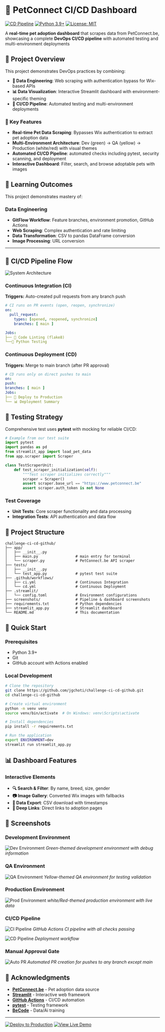 # 🐾 PetConnect CI/CD Dashboard

[![CD Pipeline](https://github.com/jgchoti/challenge-ci-cd-github/actions/workflows/cd.yml/badge.svg)](https://github.com/jgchoti/challenge-ci-cd-github/actions/workflows/cd.yml)
[![Python 3.9+](https://img.shields.io/badge/python-3.9+-blue.svg)](https://www.python.org/downloads/)
[![License: MIT](https://img.shields.io/badge/License-MIT-yellow.svg)](https://opensource.org/licenses/MIT)

A **real-time pet adoption dashboard** that scrapes data from PetConnect.be, showcasing a complete **DevOps CI/CD pipeline** with automated testing and multi-environment deployments

## 🎯 Project Overview

This project demonstrates DevOps practices by combining:

- **🔬 Data Engineering**: Web scraping with authentication bypass for Wix-based APIs
- **📊 Data Visualization**: Interactive Streamlit dashboard with environment-specific theming
- **🔄 CI/CD Pipeline**: Automated testing and multi-environment deployments

### 🌟 Key Features

- **Real-time Pet Data Scraping**: Bypasses Wix authentication to extract pet adoption data
- **Multi-Environment Architecture**: Dev (green) → QA (yellow) → Production (white/red) with visual themes
- **Automated CI/CD Pipeline**: automated checks including pytest, security scanning, and deployment
- **Interactive Dashboard**: Filter, search, and browse adoptable pets with images

## 🎯 Learning Outcomes

This project demonstrates mastery of:

### Data Engineering

- **GitFlow Workflow**: Feature branches, environment promotion, GitHub Actions
- **Web Scraping**: Complex authentication and rate limiting
- **Data Transformation**: CSV to pandas DataFrame conversion
- **Image Processing**: URL conversion

---

## 🔄 CI/CD Pipeline Flow

![System Architecture](assets/diagram_cicd.png)

### Continuous Integration (CI)

**Triggers:** Auto-created pull requests from any branch push

```yaml
# CI runs on PR events (open, reopen, synchronize)
on:
  pull_request:
    types: [opened, reopened, synchronize]
    branches: [ main ]

Jobs:
├── 🧹 Code Linting (flake8)
└──🧪 Python Testing
```

### Continuous Deployment (CD)

**Triggers:** Merge to main branch (after PR approval)

```yaml
# CD runs only on direct pushes to main
on:
push:
branches: [ main ]
Jobs:
├── 🚀 Deploy to Production
└── 📊 Deployment Summary

```

## 🧪 Testing Strategy

Comprehensive test uses **pytest** with mocking for reliable CI/CD:

```python
# Example from our test suite
import pytest
import pandas as pd
from streamlit_app import load_pet_data
from app.scraper import Scraper

class TestScraperUnit:
    def test_scraper_initialization(self):
        """Test scraper initializes correctly"""
        scraper = Scraper()
        assert scraper.base_url == "https://www.petconnect.be"
        assert scraper.auth_token is not None
```

### Test Coverage

- **Unit Tests**: Core scraper functionality and data processing
- **Integration Tests**: API authentication and data flow

## 📂 Project Structure

```
challenge-ci-cd-github/
├── app/
│   ├── __init__.py
│   ├── main.py                 # main entry for terminal
│   └── scraper.py              # PetConnect.be API scraper
├── tests/
│   ├── __init__.py
│   └── test_app.py             # pytest test suite
├── .github/workflows/
│   ├── ci.yml                  # Continuous Integration
│   └── cd.yml                  # Continuous Deployment
├── .streamlit/
│   └── config.toml             # Environment configurations
├── screenshots/                # Pipeline & dashboard screenshots
├── requirements.txt            # Python dependencies
├── streamlit_app.py            # Streamlit dashboard
└── README.md                   # This documentation
```

## 🚀 Quick Start

### Prerequisites

- Python 3.9+
- Git
- GitHub account with Actions enabled

### Local Development

```bash
# Clone the repository
git clone https://github.com/jgchoti/challenge-ci-cd-github.git
cd challenge-ci-cd-github

# Create virtual environment
python -m venv venv
source venv/bin/activate  # On Windows: venv\Scripts\activate

# Install dependencies
pip install -r requirements.txt

# Run the application
export ENVIRONMENT=dev
streamlit run streamlit_app.py
```

## 📊 Dashboard Features

### Interactive Elements

- **🔍 Search & Filter**: By name, breed, size, gender
- **📷 Image Gallery**: Converted Wix images with fallbacks
- **📄 Data Export**: CSV download with timestamps
- **🔗 Deep Links**: Direct links to adoption pages

## 📸 Screenshots

### Development Environment

![Dev Environment](assets/Screenshot_dev.png)
_Green-themed development environment with debug information_

### QA Environment

![QA Environment](assets/Screenshot_qa.png)
_Yellow-themed QA environment for testing validation_

### Production Environment

![Prod Environment](assets/Screenshot_prod.png)
_white/Red-themed production environment with live data_

### CI/CD Pipeline

![CI Pipeline](assets/Screenshot_ci.png)
_GitHub Actions CI pipeline with all checks passing_

![CD Pipeline](assets/Screenshot_cd.png)
_Deployment workflow_

### Manual Approval Gate

![Auto PR](assets/Screenshot_pr.png)
_Automated PR creation for pushes to any branch except main_

## 🙏 Acknowledgments

- **[PetConnect.be](https://www.petconnect.be)** - Pet adoption data source
- **[Streamlit](https://streamlit.io/)** - Interactive web framework
- **[GitHub Actions](https://github.com/features/actions)** - CI/CD automation
- **[pytest](https://pytest.org/)** - Testing framework
- **[BeCode](https://becode.org/)** - Data/Ai training

---

[![Deploy to Production](https://img.shields.io/badge/Deploy-Production-red?style=for-the-badge&logo=github-actions)](https://github.com/jgchoti/challenge-ci-cd-github/actions)
[![View Live Demo](https://img.shields.io/badge/View-Live%20Demo-blue?style=for-the-badge&logo=streamlit)](https://pet-adoption-be.streamlit.app/)
